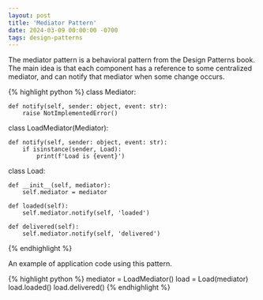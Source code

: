 ```yaml
---
layout: post
title: 'Mediator Pattern'
date: 2024-03-09 00:00:00 -0700
tags: design-patterns
---
```


The mediator pattern is a behavioral pattern from the Design Patterns book. The
main idea is that each component has a reference to some centralized mediator,
and can notify that mediator when some change occurs.

{% highlight python %}
class Mediator:

    def notify(self, sender: object, event: str):
        raise NotImplementedError()

class LoadMediator(Mediator):

    def notify(self, sender: object, event: str):
        if isinstance(sender, Load):
            print(f'Load is {event}')

class Load:

    def __init__(self, mediator):
        self.mediator = mediator

    def loaded(self):
        self.mediator.notify(self, 'loaded')

    def delivered(self):
        self.mediator.notify(self, 'delivered')

{% endhighlight %}

An example of application code using this pattern.

{% highlight python %}
mediator = LoadMediator()
load = Load(mediator)
load.loaded()
load.delivered()
{% endhighlight %}
